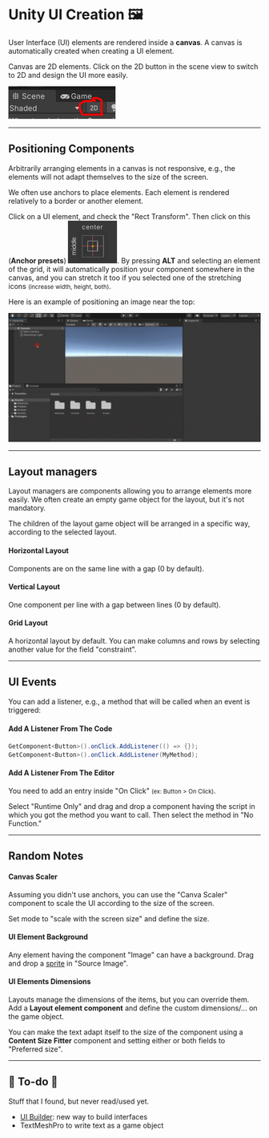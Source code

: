 # Unity UI Creation 🖼️

<div class="row row-cols-lg-2"><div>

User Interface (UI) elements are rendered inside a **canvas**. A canvas is automatically created when creating a UI element.

Canvas are 2D elements. Click on the 2D button in the scene view to switch to 2D and design the UI more easily.

![Unity UI toggle 2D](_images/toggle2D.png)
</div><div>
</div></div>

<hr class="sep-both">

## Positioning Components

<div class="row row-cols-lg-2"><div>

Arbitrarily arranging elements in a canvas is not responsive, e.g., the elements will not adapt themselves to the size of the screen.

We often use anchors to place elements. Each element is rendered relatively to a border or another element.

Click on a UI element, and check the "Rect Transform". Then click on this (**Anchor presets**) ![Unity UI Anchor presets](_images/anchor_presets.png). By pressing **ALT** and selecting an element of the grid, it will automatically position your component somewhere in the canvas, and you can stretch it too if you selected one of the stretching icons <small>(increase width, height, both)</small>.
</div><div>

Here is an example of positioning an image near the top:

![Example Unity UI Anchor presets](_images/anchor_presets.gif)
</div></div>

<hr class="sep-both">

## Layout managers

<div class="row row-cols-lg-2"><div>

Layout managers are components allowing you to arrange elements more easily. We often create an empty game object for the layout, but it's not mandatory.

The children of the layout game object will be arranged in a specific way, according to the selected layout.
</div><div>

#### Horizontal Layout

Components are on the same line with a gap (0 by default).

#### Vertical Layout

One component per line with a gap between lines (0 by default).

#### Grid Layout

A horizontal layout by default. You can make columns and rows by selecting another value for the field "constraint".
</div></div>

<hr class="sep-both">

## UI Events

<div class="row row-cols-lg-2"><div>

You can add a listener, e.g., a method that will be called when an event is triggered:

#### Add A Listener From The Code

```cs
GetComponent<Button>().onClick.AddListener(() => {});
GetComponent<Button>().onClick.AddListener(MyMethod);
```
</div><div>

#### Add A Listener From The Editor

You need to add an entry inside "On Click" <small>(ex: Button > On Click)</small>.

Select "Runtime Only" and drag and drop a component having the script in which you got the method you want to call. Then select the method in "No Function."
</div></div>

<hr class="sep-both">

## Random Notes

<div class="row row-cols-lg-2"><div>

#### Canvas Scaler

Assuming you didn't use anchors, you can use the "Canva Scaler" component to scale the UI according to the size of the screen.

Set mode to "scale with the screen size" and define the size.

#### UI Element Background

Any element having the component "Image" can have a background. Drag and drop a [sprite](../models/index.md) in "Source Image".
</div><div>

#### UI Elements Dimensions

Layouts manage the dimensions of the items, but you can override them. Add a **Layout element component** and define the custom dimensions/... on the game object.

You can make the text adapt itself to the size of the component using a **Content Size Fitter** component and setting either or both fields to "Preferred size".
</div></div>

<hr class="sep-both">

## 👻 To-do 👻

Stuff that I found, but never read/used yet.

<div class="row row-cols-lg-2"><div>

* [UI Builder](https://www.youtube.com/watch?v=NQYHIH0BJbs&ab_channel=CocoCode): new way to build interfaces
* TextMeshPro to write text as a game object
</div><div>
</div></div>